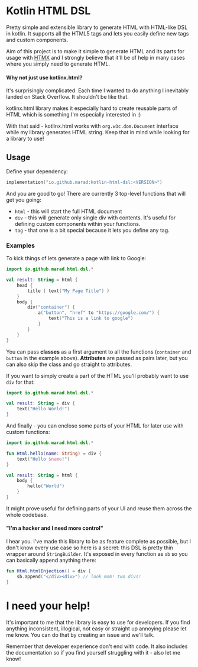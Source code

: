 # Kotlin HTML DSL

Pretty simple and extensible library to generate HTML with HTML-like 
DSL in kotlin. It supports all the HTML5 tags and lets you easily 
define new tags and custom components.

Aim of this project is to make it simple to generate HTML and its parts 
for usage with [HTMX](https://htmx.org/) and I strongly believe that it'll 
be of help in many cases where you simply need to generate HTML.

#### Why not just use kotlinx.html?
It's surprisingly complicated. Each time I wanted to do anything 
I inevitably landed on Stack Overflow. It shouldn't be like that.

kotlinx.html library makes it especially hard to create reusable parts of HTML
which is something I'm especially interested in :)

With that said - kotlinx.html works with `org.w3c.dom.Document` interface 
while my library generates HTML string. Keep that in mind while 
looking for a library to use!

## Usage

Define your dependency:

```kotlin
implementation("io.github.marad:kotlin-html-dsl:<VERSION>")
```

And you are good to go! There are currently 3 top-level functions that will 
get you going: 

- `html` - this will start the full HTML document
- `div` - this will generate only single div with contents. It's useful for 
  defining custom components within your functions.
- `tag` - that one is a bit special because it lets you define any tag.

### Examples

To kick things of lets generate a page with link to Google:

```kotlin
import io.github.marad.html.dsl.*

val result: String = html {
    head {
        title { text("My Page Title") }
    }
    body {
        div("container") {
            a("button", "href" to "https://google.com/") {
                text("This is a link to google")
            }
        }
    }
}
```

You can pass **classes** as a first argument to all the functions (`container`
and `button` in the example above). 
**Attributes** are passed as pairs later, but you can also skip the class and go
straight to attributes.

If you want to simply create a part of the HTML you'll probably want to 
use `div` for that:

```kotlin
import io.github.marad.html.dsl.*

val result: String = div {
    text("Hello World!")
}
```

And finally - you can enclose some parts of your HTML for later use with 
custom functions:

```kotlin
import io.github.marad.html.dsl.*

fun Html.hello(name: String) = div {
    text("Hello $name!")
}

val result: String = html {
    body {
        hello("World")
    }
}
```

It might prove useful for defining parts of your UI and reuse them across the 
whole codebase.

#### "I'm a hacker and I need more control"
I hear you. I've made this library to be as feature complete as possible, but
I don't know every use case so here is a secret: this DSL is pretty thin 
wrapper around `StringBuilder`. It's exposed in every function as `sb` so
you can basically append anything there:

```kotlin
fun Html.htmlInjection() = div {
    sb.append("</div><div>") // look mom! two divs!
}
```

# I need your help!
It's important to me that the library is easy to use for developers. If you 
find anything inconsistent, illogical, not easy or straight up annoying
please let me know. You can do that by creating an issue and we'll talk.

Remember that developer experience don't end with code. It also includes the 
documentation so if you find yourself struggling with it - also let me know!